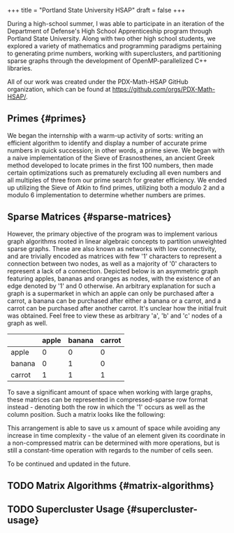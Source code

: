 +++
title = "Portland State University HSAP"
draft = false
+++

During a high-school summer, I was able to participate in an iteration of the
Department of Defense's High School Apprenticeship program through Portland
State University. Along with two other high school students, we explored a
variety of mathematics and programming paradigms pertaining to generating prime
numbers, working with superclusters, and partitioning sparse graphs through the
development of OpenMP-parallelized C++ libraries.

All of our work was created under the PDX-Math-HSAP GitHub organization, which
can be found at <https://github.com/orgs/PDX-Math-HSAP/>.


## Primes {#primes}

We began the internship with a warm-up activity of sorts: writing an efficient
algorithm to identify and display a number of accurate prime numbers in quick
succession; in other words, a prime sieve. We began with a naive implementation
of the Sieve of Erasnosthenes, an ancient Greek method developed to locate
primes in the first 100 numbers, then made certain optimizations such as
prematurely excluding all even numbers and all multiples of three from our prime
search for greater efficiency. We ended up utilizing the Sieve of Atkin to
find primes, utilizing both a modulo 2 and a modulo 6 implementation to
determine whether numbers are primes.


## Sparse Matrices {#sparse-matrices}

However, the primary objective of the program was to implement various graph
algorithms rooted in linear algebraic concepts to partition unweighted sparse
graphs. These are also known as networks with low connectivity, and are
trivially encoded as matrices with few '1' characters to represent a connection
between two nodes, as well as a majority of '0' characters to represent a lack
of a connection. Depicted below is an asymmetric graph featuring apples, bananas
and oranges as nodes, with the existence of an edge denoted by '1' and 0
otherwise.
An arbitrary explanation for such a graph is a supermarket in which an apple can
only be purchased after a carrot, a banana can be purchased after either a
banana or a carrot, and a carrot can be purchased after another carrot. It's
unclear how the initial fruit was obtained. Feel free to view these as arbitrary
'a', 'b' and 'c' nodes of a graph as well.

|        | apple | banana | carrot |
|--------|-------|--------|--------|
| apple  | 0     | 0      | 0      |
| banana | 0     | 1      | 0      |
| carrot | 1     | 1      | 1      |

To save a significant amount of space when working with large
graphs, these matrices can be represented in compressed-sparse row format
instead - denoting both the row in which the '1' occurs as well as the column
position. Such a matrix looks like the following:

This arrangement is able to save us x amount of space while avoiding any
increase in time complexity - the value of an element given its coordinate in
a non-compressed matrix can be determined with more operations, but is still a
constant-time operation with regards to the number of cells seen.

To be continued and updated in the future.


## <span class="org-todo todo TODO">TODO</span> Matrix Algorithms {#matrix-algorithms}


## <span class="org-todo todo TODO">TODO</span> Supercluster Usage {#supercluster-usage}
